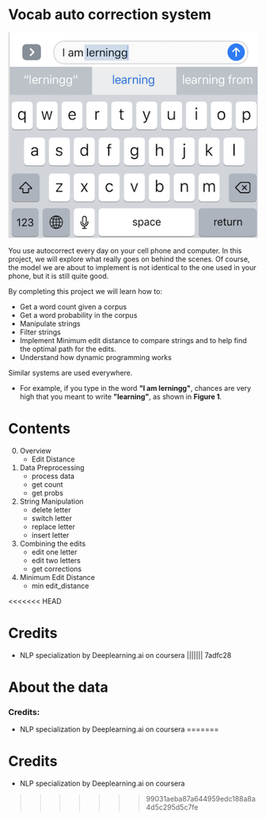 # Vocab auto correction system

![Auto correct](images/auto-correct.png "Auto correct")

You use autocorrect every day on your cell phone and computer. In this project, we will explore what really goes on behind the scenes. Of course, the model we are about to implement is not identical to the one used in your phone, but it is still quite good. 

By completing this project we will learn how to: 

- Get a word count given a corpus
- Get a word probability in the corpus 
- Manipulate strings 
- Filter strings 
- Implement Minimum edit distance to compare strings and to help find the optimal path for the edits. 
- Understand how dynamic programming works


Similar systems are used everywhere. 
- For example, if you type in the word **"I am lerningg"**, chances are very high that you meant to write **"learning"**, as shown in **Figure 1**. 

# Contents
0. Overview
    - Edit Distance
1. Data Preprocessing
    - process data
    - get count
    - get probs
2. String Manipulation
    - delete letter
    - switch letter
    - replace letter
    - insert letter
3. Combining the edits
    - edit one letter
    - edit two letters
    - get corrections
4. Minimum Edit Distance
    - min edit_distance

<<<<<<< HEAD
# Credits

- NLP specialization by Deeplearning.ai on coursera
||||||| 7adfc28
# About the data

### Credits:

- NLP specialization by Deeplearning.ai on coursera
=======
# Credits

- NLP specialization by Deeplearning.ai on coursera
>>>>>>> 99031aeba87a644959edc188a8a4d5c295d5c7fe
